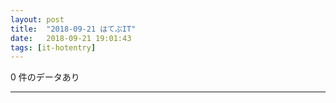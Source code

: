 ```yaml
---
layout: post
title:  "2018-09-21 はてぶIT"
date:   2018-09-21 19:01:43
tags: [it-hotentry]
---
```

0 件のデータあり

<hr>
